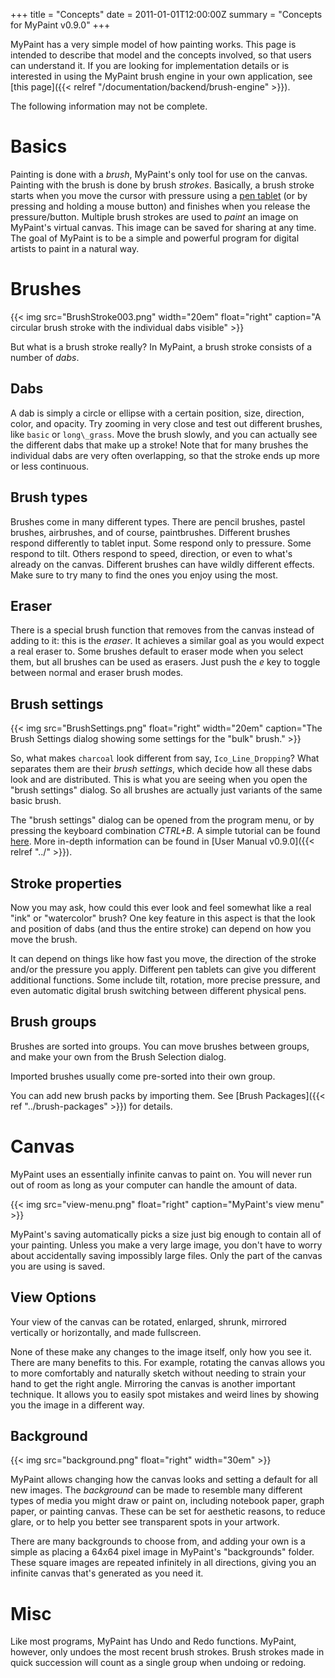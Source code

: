 +++
title = "Concepts"
date = 2011-01-01T12:00:00Z
summary = "Concepts for MyPaint v0.9.0"
+++

MyPaint has a very simple model of how painting works. This page is intended to
describe that model and the concepts involved, so that users can understand it.
If you are looking for implementation details or is interested in using the MyPaint
brush engine in your own application, see [this page]({{< relref "/documentation/backend/brush-engine" >}}).

The following information may not be complete.

# Basics
Painting is done with a *brush*, MyPaint's only tool for use on the canvas. Painting
with the brush is done by brush *strokes*. Basically, a brush stroke starts when
you move the cursor with pressure using a [pen tablet](http://en.wikipedia.org/wiki/Graphics_tablet)
(or by pressing and holding a mouse button) and finishes when you release the pressure/button.
Multiple brush strokes are used to *paint* an image on MyPaint's virtual canvas.
This image can be saved for sharing at any time. The goal of MyPaint is to be a
simple and powerful program for digital artists to paint in a natural way.

# Brushes

{{< img src="BrushStroke003.png" width="20em" float="right"
caption="A circular brush stroke with the individual dabs visible" >}}

But what is a brush stroke really? In MyPaint, a brush stroke consists of a number
of *dabs*.

## Dabs
A dab is simply a circle or ellipse with a certain position, size, direction, color,
and opacity. Try zooming in very close and test out different brushes, like `basic`
or `long\_grass`. Move the brush slowly, and you can actually see the different dabs
that make up a stroke! Note that for many brushes the individual dabs are very often
overlapping, so that the stroke ends up more or less continuous.

## Brush types
Brushes come in many different types. There are pencil brushes, pastel brushes,
airbrushes, and of course, paintbrushes. Different brushes respond differently to
tablet input. Some respond only to pressure. Some respond to tilt. Others respond
to speed, direction, or even to what's already on the canvas. Different brushes
can have wildly different effects. Make sure to try many to find the ones you enjoy
using the most.

## Eraser
There is a special brush function that removes from the canvas instead of adding
to it: this is the *eraser*. It achieves a similar goal as you would expect a real
eraser to. Some brushes default to eraser mode when you select them, but all brushes
can be used as erasers. Just push the *e* key to toggle between normal and eraser
brush modes.

## Brush settings
{{< img src="BrushSettings.png" float="right" width="20em"
caption="The Brush Settings dialog showing some settings for the \"bulk\" brush." >}}

So, what makes `charcoal` look different from say, `Ico_Line_Dropping`? What separates
them are their *brush settings*, which decide how all these dabs look and are distributed.
This is what you are seeing when you open the "brush settings" dialog. So all brushes
are actually just variants of the same basic brush.

The "brush settings" dialog can be opened from the program menu, or by pressing
the keyboard combination *CTRL+B*. A simple tutorial can be found [here](http://mypaint.intilinux.com/?page_id=173).
More in-depth information can be found in [User Manual v0.9.0]({{< relref "../" >}}).

## Stroke properties
Now you may ask, how could this ever look and feel somewhat like a real "ink" or
"watercolor" brush? One key feature in this aspect is that the look and position
of dabs (and thus the entire stroke) can depend on how you move the brush.

It can depend on things like how fast you move, the direction of the stroke and/or
the pressure you apply. Different pen tablets can give you different additional
functions. Some include tilt, rotation, more precise pressure, and even automatic
digital brush switching between different physical pens.

## Brush groups
Brushes are sorted into groups. You can move brushes between groups, and make your
own from the Brush Selection dialog.

Imported brushes usually come pre-sorted into their own group.

You can add new brush packs by importing them. See [Brush Packages]({{< ref "../brush-packages" >}})
for details.

# Canvas
MyPaint uses an essentially infinite canvas to paint on. You will never run out
of room as long as your computer can handle the amount of data.

{{< img src="view-menu.png" float="right" caption="MyPaint's view menu" >}}

MyPaint's saving automatically picks a size just big enough to contain all of your
painting. Unless you make a very large image, you don't have to worry about accidentally
saving impossibly large files. Only the part of the canvas you are using is saved.

## View Options
Your view of the canvas can be rotated, enlarged, shrunk, mirrored vertically or
horizontally, and made fullscreen.

None of these make any changes to the image itself, only how you see it. There are
many benefits to this. For example, rotating the canvas allows you to more comfortably
and naturally sketch without needing to strain your hand to get the right angle.
Mirroring the canvas is another important technique. It allows you to easily spot
mistakes and weird lines by showing you the image in a different way.

## Background
{{< img src="background.png" float="right" width="30em" >}}

MyPaint allows changing how the canvas looks and setting a default for all new images.
The *background* can be made to resemble many different types of media you might
draw or paint on, including notebook paper, graph paper, or painting canvas. These
can be set for aesthetic reasons, to reduce glare, or to help you better see transparent
spots in your artwork.

There are many backgrounds to choose from, and adding your own is a simple as placing
a 64x64 pixel image in MyPaint's "backgrounds" folder. These square images are repeated
infinitely in all directions, giving you an infinite canvas that's generated as you need it.


# Misc
Like most programs, MyPaint has Undo and Redo functions. MyPaint, however, only
undoes the most recent brush strokes. Brush strokes made in quick succession will
count as a single group when undoing or redoing.

